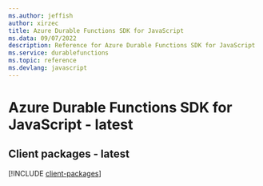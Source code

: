 ```yaml
---
ms.author: jeffish
author: xirzec
title: Azure Durable Functions SDK for JavaScript
ms.data: 09/07/2022
description: Reference for Azure Durable Functions SDK for JavaScript
ms.service: durablefunctions
ms.topic: reference
ms.devlang: javascript
---
```

# Azure Durable Functions SDK for JavaScript - latest

## Client packages - latest
[!INCLUDE [client-packages](durable-functions-client-index.md)]